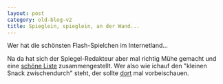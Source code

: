 ```yaml
---
layout: post
category: old-blog-v2
title: Spieglein, spieglein, an der Wand...
---
```


Wer hat die schönsten Flash-Spielchen im Internetland...

Na da hat sich der Spiegel-Redakteur aber mal richtig Mühe gemacht und eine [schöne Liste](http://www.spiegel.de/netzwelt/netzkultur/0,1518,276244,00.html) zusammengestellt. Wer also wie ichauf den "kleinen Snack zwischendurch" steht, der sollte [dort](http://www.spiegel.de/netzwelt/netzkultur/0,1518,276244,00.html) mal vorbeischauen.


